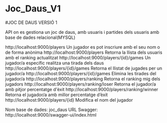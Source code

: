 # Joc_Daus_V1

#JOC DE DAUS VERSIÓ 1

API on es gestiona un joc de daus, amb usuaris i partides dels usuaris amb base de dades relacional(MYSQL)


http://localhost:9000/players                  Un jugador es pot inscriure amb el seu nom o de forma anònima
http://localhost:9000/players                  Retorna la llista dels usuaris amb el ranking actualitzat
http://localhost:9000/players/{id}/games       Un jugador/a específic realitza una tirada dels daus
http://localhost:9000/players/{id}/games       Retorna el llistat de jugades per un jugador/a
http://localhost:9000/players/{id}/games       Elimina les tirades del jugador/a
http://localhost:9000/players/ranking          Retorna el ranking mig dels jugadors
http://localhost:9000/players/ranking/loser    Retorna el jugador/a amb pitjor percentatge d'èxit
http://localhost:9000/players/ranking/winner   Retorna el jugador/a  amb millor percentatge d’èxit
http://localhost:9000/players/{id}             Modifica el nom del jugador

Nom base de dades: joc_daus
URL Swagger:  http://localhost:9000/swagger-ui/index.html
